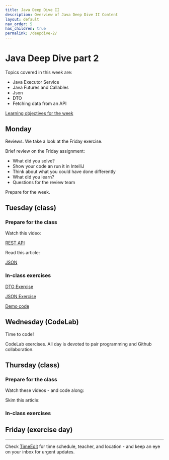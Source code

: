 ```yaml
---
title: Java Deep Dive II
description: Overview of Java Deep Dive II Content
layout: default
nav_order: 5
has_children: true
permalink: /deepdive-2/
---
```


# Java Deep Dive part 2

Topics covered in this week are:

- Java Executor Service
- Java Futures and Callables
- Json
- DTO
- Fetching data from an API

[Learning objectives for the week](learningObjectives.md)

## Monday

Reviews. We take a look at the Friday exercise.

Brief review on the Friday assignment:

- What did you solve?
- Show your code an run it in IntelliJ
- Think about what you could have done differently
- What did you learn?
- Questions for the review team

Prepare for the week.

## Tuesday (class)

### Prepare for the class

Watch this video:

[REST API](https://youtu.be/lsMQRaeKNDk?si=hi35_BWNJNM8e4LY)

Read this article:

[JSON](https://developer.mozilla.org/en-US/docs/Learn/JavaScript/Objects/JSON)

### In-class exercises

[DTO Exercise](./exercises/api_exercise.md)

[JSON Exercise](./exercises/json_exercise.md)

[Demo code](https://github.com/HartmannDemoCode/webscraping)

## Wednesday (CodeLab)

Time to code!

CodeLab exercises. All day is devoted to pair programming and Github collaboration.

## Thursday (class)

### Prepare for the class

Watch these videos - and code along:

Skim this article:

### In-class exercises

## Friday (exercise day)

<hr>

Check [TimeEdit](https://skema.cphbusiness.dk/) for time schedule, teacher, and location - and keep an eye on your inbox for urgent updates.

